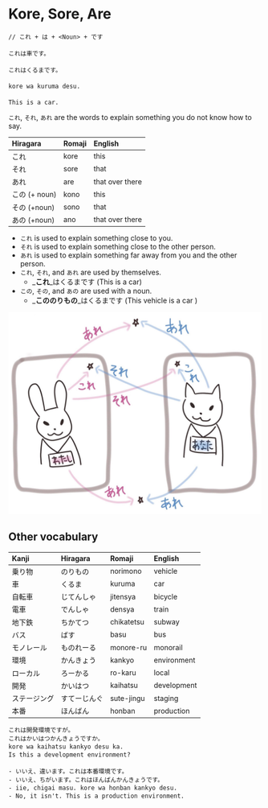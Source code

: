 # Kore, Sore, Are

```text
// これ + は + <Noun> + です

これは車です。

これはくるまです。

kore wa kuruma desu.

This is a car.
```

`これ`, `それ`, `あれ` are the words to explain something you do not know how to say.

| Hiragara | Romaji | English |
| :--- | :--- | :--- |
| これ | kore | this |
| それ | sore | that |
| あれ | are | that over there |
| この \(+ noun\) | kono | this |
| その \(+noun\) | sono | that |
| あの \(+noun\) | ano | that over there |

* `これ` is used to explain something close to you.
* `それ` is used to explain something close to the other person.
* `あれ` is used to explain something far away from you and the other person.
* `これ`, `それ`, and `あれ` are used by themselves.
  * _**これ**_はくるまです \(This is a car\)
* `この`, `その`, and `あの` are used with a noun.
  * _**こののりもの**_はくるまです \(This vehicle is a car \)

![&#x3053;&#x308C; / &#x305D;&#x308C; / &#x3042;&#x308C;](../.gitbook/assets/aresorekore%20%281%29.jpg)

## Other vocabulary

| Kanji | Hiragara | Romaji | English |
| :--- | :--- | :--- | :--- |
| 乗り物 | のりもの | norimono | vehicle |
| 車 | くるま | kuruma | car |
| 自転車 | じてんしゃ | jitensya | bicycle |
| 電車 | でんしゃ | densya | train |
| 地下鉄 | ちかてつ | chikatetsu | subway |
| バス | ばす | basu | bus |
| モノレール | ものれーる | monore-ru | monorail |
| 環境 | かんきょう | kankyo | environment |
| ローカル | ろーかる | ro-karu | local |
| 開発 | かいはつ | kaihatsu | development |
| ステージング | すてーじんぐ | sute-jingu | staging |
| 本番 | ほんばん | honban | production |

```text
これは開発環境ですが。
これはかいはつかんきょうですか。
kore wa kaihatsu kankyo desu ka.
Is this a development environment?

- いいえ、違います。これは本番環境です。
- いいえ、ちがいます。これはほんばんかんきょうです。
- iie, chigai masu. kore wa honban kankyo desu.
- No, it isn't. This is a production environment.
```

